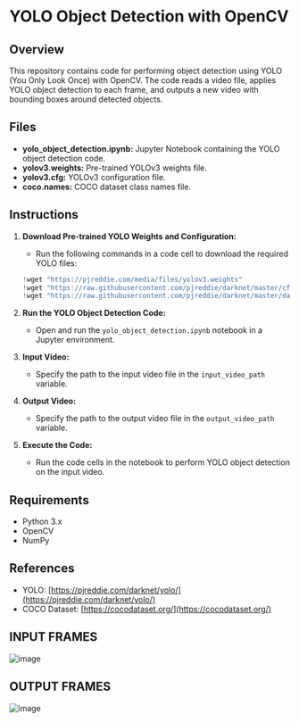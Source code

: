 # YOLO Object Detection with OpenCV

## Overview
This repository contains code for performing object detection using YOLO (You Only Look Once) with OpenCV. The code reads a video file, applies YOLO object detection to each frame, and outputs a new video with bounding boxes around detected objects.

## Files
- **yolo_object_detection.ipynb:** Jupyter Notebook containing the YOLO object detection code.
- **yolov3.weights:** Pre-trained YOLOv3 weights file.
- **yolov3.cfg:** YOLOv3 configuration file.
- **coco.names:** COCO dataset class names file.

## Instructions
1. **Download Pre-trained YOLO Weights and Configuration:**
    - Run the following commands in a code cell to download the required YOLO files:

    ```python
    !wget "https://pjreddie.com/media/files/yolov3.weights"
    !wget "https://raw.githubusercontent.com/pjreddie/darknet/master/cfg/yolov3.cfg"
    !wget "https://raw.githubusercontent.com/pjreddie/darknet/master/data/coco.names"
    ```

2. **Run the YOLO Object Detection Code:**
    - Open and run the `yolo_object_detection.ipynb` notebook in a Jupyter environment.

3. **Input Video:**
    - Specify the path to the input video file in the `input_video_path` variable.

4. **Output Video:**
    - Specify the path to the output video file in the `output_video_path` variable.

5. **Execute the Code:**
    - Run the code cells in the notebook to perform YOLO object detection on the input video.

## Requirements
- Python 3.x
- OpenCV
- NumPy

## References
- YOLO: [https://pjreddie.com/darknet/yolo/](https://pjreddie.com/darknet/yolo/)
- COCO Dataset: [https://cocodataset.org/](https://cocodataset.org/)


## INPUT FRAMES
![image](https://github.com/partho2001/yolo_object_detection/assets/42618752/ffd756f4-372d-4e4d-87ad-ba8beb5b000e)


## OUTPUT FRAMES
![image](https://github.com/partho2001/yolo_object_detection/assets/42618752/eb664c89-7a5f-42b1-ae7e-f979a9034333)
